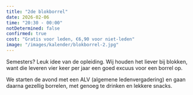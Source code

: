 ```yaml
---
title: "2de blokborrel"
date: 2026-02-06
time: "20:30 - 00:00"
notDetermined: false
confirmed: true
cost: "Gratis voor leden, €6,90 voor niet-leden"
image: "/images/kalender/blokborrel-2.jpg"
---
```


Semesters? Leuk idee van de opleiding. Wij houden het liever bij blokken, want die leveren vier keer per jaar een goed excuus voor een borrel op.

We starten de avond met een ALV (algemene ledenvergadering) en gaan daarna gezellig borrelen, met genoeg te drinken en lekkere snacks.
